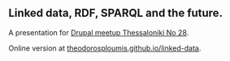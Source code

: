 ## Linked data, RDF, SPARQL and the future.

A presentation for [Drupal meetup Thessaloniki No 28](http://mydrupal.gr).

Online version at [theodorosploumis.github.io/linked-data](http://theodorosploumis.github.io/linked-data).
